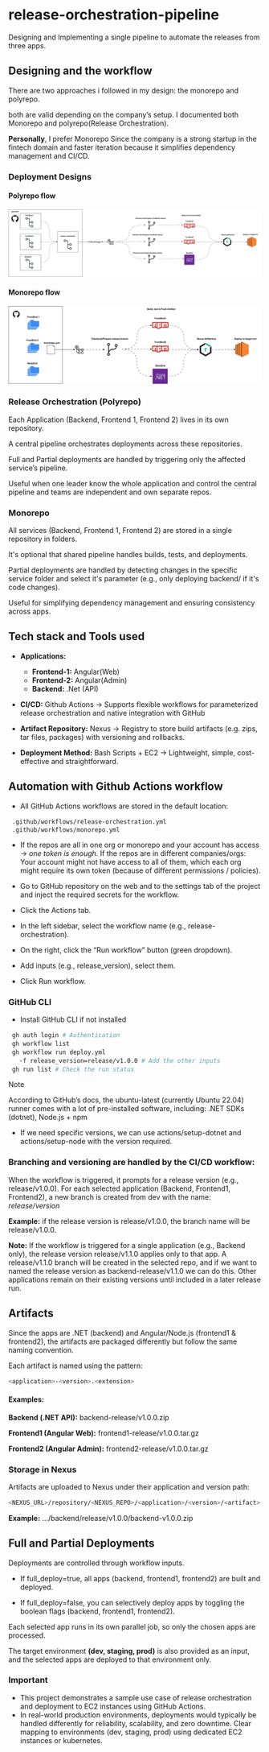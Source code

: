 # release-orchestration-pipeline
Designing and Implementing a single pipeline to automate the releases from three apps. 

## Designing and the workflow 
There are two approaches i followed in my design: the monorepo and polyrepo. 

both are valid depending on the company’s setup. I documented both Monorepo and polyrepo(Release Orchestration).

**Personally**, I prefer Monorepo Since the company is a strong startup in the fintech domain and faster iteration because it simplifies dependency management and CI/CD.

### Deployment Designs
#### Polyrepo flow
![poly](./assets/polorepo.svg)
#### Monorepo flow
![mono](./assets/monorepo.svg)
### Release Orchestration (Polyrepo)

Each Application (Backend, Frontend 1, Frontend 2) lives in its own repository.

A central pipeline orchestrates deployments across these repositories.

Full and Partial deployments are handled by triggering only the affected service’s pipeline.

Useful when one leader know the whole application and control the central pipeline and teams are independent and own separate repos.

### Monorepo

All services (Backend, Frontend 1, Frontend 2) are stored in a single repository in folders.

It's optional that shared pipeline handles builds, tests, and deployments.

Partial deployments are handled by detecting changes in the specific service folder and select it's parameter (e.g., only deploying backend/ if it's code changes).

Useful for simplifying dependency management and ensuring consistency across apps.

## Tech stack and Tools used
- **Applications:**
  - **Frontend-1:** Angular(Web) 
  - **Frontend-2:** Angular(Admin)
  - **Backend:** .Net (API)

- **CI/CD:** Github Actions -> Supports flexible workflows for parameterized release orchestration and native integration with GitHub 

- **Artifact Repository:** Nexus -> Registry to store build artifacts (e.g. zips, tar files, packages) with versioning and rollbacks.

- **Deployment Method:** Bash Scripts + EC2 -> Lightweight, simple, cost-effective and straightforward.

## Automation with Github Actions workflow 
- All GitHub Actions workflows are stored in the default location:
```
 .github/workflows/release-orchestration.yml
 .github/workflows/monorepo.yml
```

- If the repos are all in one org or monorepo and your account has access -> *one token is enough*. If the repos are in different companies/orgs: Your account might not have access to all of them, which each org might require its own token (because of different permissions / policies).

- Go to GitHub repository on the web and to the settings tab of the project and inject the required secrets for the workflow.

- Click the Actions tab.

- In the left sidebar, select the workflow name (e.g., release-orchestration).

- On the right, click the “Run workflow” button (green dropdown).

- Add inputs (e.g., release_version), select them.

- Click Run workflow.
### GitHub CLI
- Install GitHub CLI if not installed
```bash
 gh auth login # Authentication
 gh workflow list
 gh workflow run deploy.yml 
   -f release_version=release/v1.0.0 # Add the other inputs
 gh run list # Check the run status

```
> [!NOTE]
> According to GitHub’s docs, the ubuntu-latest (currently Ubuntu 22.04) runner comes with a lot of pre-installed software, including: .NET SDKs (dotnet), Node.js + npm

- If we need specific versions, we can use actions/setup-dotnet and actions/setup-node with the version required.
### Branching and versioning are handled by the CI/CD workflow:

When the workflow is triggered, it prompts for a release version (e.g., release/v1.0.0).
For each selected application (Backend, Frontend1, Frontend2), a new branch is created from dev with the name: *release/version*

**Example:** if the release version is release/v1.0.0, the branch name will be release/v1.0.0.

**Note:** If the workflow is triggered for a single application (e.g., Backend only), the release version release/v1.1.0 applies only to that app. A release/v1.1.0 branch will be created in the selected repo, and if we want to named the release version as backend-release/v1.1.0 we can do this. Other applications remain on their existing versions until included in a later release run.

## Artifacts
Since the apps are .NET (backend) and Angular/Node.js (frontend1 & frontend2), the artifacts are packaged differently but follow the same naming convention.

Each artifact is named using the pattern:
```bash
<application>-<version>.<extension>

```
#### Examples:

**Backend (.NET API):** backend-release/v1.0.0.zip

**Frontend1 (Angular Web):** frontend1-release/v1.0.0.tar.gz

**Frontend2 (Angular Admin):** frontend2-release/v1.0.0.tar.gz

### Storage in Nexus
Artifacts are uploaded to Nexus under their application and version path:
```bash
<NEXUS_URL>/repository/<NEXUS_REPO>/<application>/<version>/<artifact>

```
**Example:** .../backend/release/v1.0.0/backend-v1.0.0.zip

## Full and Partial Deployments
Deployments are controlled through workflow inputs.

- If full_deploy=true, all apps (backend, frontend1, frontend2) are built and deployed.

- If full_deploy=false, you can selectively deploy apps by toggling the boolean flags (backend, frontend1, frontend2).

Each selected app runs in its own parallel job, so only the chosen apps are processed.

The target environment **(dev, staging, prod)** is also provided as an input, and the selected apps are deployed to that environment only.

### Important

- This project demonstrates a sample use case of release orchestration and deployment to EC2 instances using GitHub Actions.
- In real-world production environments, deployments would typically be handled differently for reliability, scalability, and zero downtime. Clear mapping to environments (dev, staging, prod) using dedicated EC2 instances or kubernetes.

